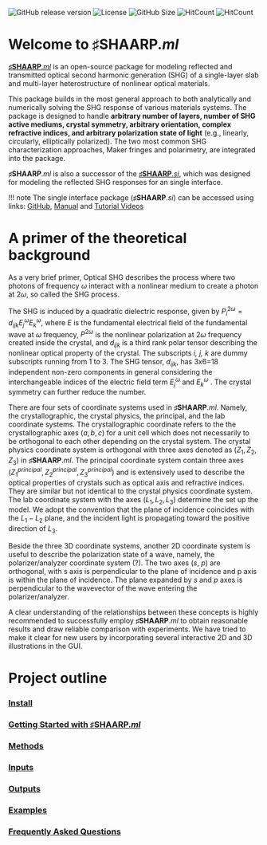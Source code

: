 ![GitHub release version](https://img.shields.io/github/v/release/bzw133/SHAARP.ml?color=%2350C878&include_prereleases)
![License](https://img.shields.io/github/license/Rui-Zu/SHAARP)
![GitHub Size](https://img.shields.io/github/repo-size/bzw133/SHAARP.ml)
![HitCount](https://hits.dwyl.com/bzw133/shaarpml.svg?style=flat-square&show=unique)
![HitCount](https://img.shields.io/endpoint?url=https%3A%2F%2Fhits.dwyl.com%2Fbzw133%2Fshaarpml.json&label=total%20hits&color=pink)

# Welcome to ♯SHAARP._ml_ 

[**♯SHAARP**._ml_](https://github.com/bzw133/SHAARP.ml) is an open-source package for modeling reflected and transmitted optical second harmonic generation (SHG) of a single-layer slab and multi-layer heterostructure of nonlinear optical materials. 

This package builds in the most general approach to both analytically and numerically solving the SHG response of various materials systems. The package is designed to handle **arbitrary number of layers, number of SHG active mediums, crystal symmetry, arbitrary orientation, complex refractive indices, and arbitrary polarization state of light** (e.g., linearly, circularly, elliptically polarized). The two most common SHG characterization approaches, Maker fringes and polarimetry, are integrated into the package. 

**♯SHAARP**._ml_ is also a successor of the [**♯SHAARP**._si_](https://github.com/Rui-Zu/SHAARP), which was designed for modeling the reflected SHG responses for an single interface.  

!!! note
		The single interface package (**♯SHAARP**._si_) can be accessed using links: [GitHub](https://github.com/Rui-Zu/SHAARP), [Manual](https://shaarp.readthedocs.io/en/latest/) and [Tutorial Videos](https://www.youtube.com/watch?v=fr0RirVHXVc)


# A primer of the theoretical background  

As a very brief primer, Optical SHG describes the process where two photons of frequency $\omega$ interact with a nonlinear medium to create a photon at 2$\omega$, so called the SHG process. 

The SHG is induced by a quadratic dielectric response, given by $P_i^{2\omega} = d_{ijk}E_j^{\omega}E_k^{\omega}$, where $E$ is the fundamental electrical field of the fundamental wave at $\omega$ frequency, $P^{2\omega}$ is the nonlinear polarization at $2\omega$ frequency created inside the crystal, and $d_{ijk}$ is a third rank polar tensor describing the nonlinear optical property of the crystal. The subscripts _i, j, k_ are dummy subscripts running from 1 to 3. The SHG tensor, $d_{ijk}$, has 3x6=18 independent non-zero components in general considering the interchangeable indices of the electric field term $E_j^{\omega}$ and $E_k^{\omega}$ . The crystal symmetry can further reduce the number.

There are four sets of coordinate systems used in **♯SHAARP**._ml_. Namely, the crystallographic, the crystal physics, the principal, and the lab coordinate systems. The crystallographic coordinate refers to the the crystallographic axes $(a,b,c)$ for a unit cell which does not necessarily to be orthogonal to each other depending on the crystal system. The crystal physics coordinate system is orthogonal with three axes denoted as $(Z_1,Z_2,Z_3)$ in **♯SHAARP**._ml_. The principal coordinate system contain three axes $(Z_1^{principal},Z_2^{principal},Z_3^{principal})$ and is extensively used to describe the optical properties of crystals such as optical axis and refractive indices. They are similar but not identical to the crystal physics coordinate system. The lab coordinate system with the axes $(L_1,L_2,L_3)$ determine the set up the model. We adopt the convention that the plane of incidence coincides with the $L_1-L_2$ plane, and the incident light is propagating toward the positive direction of $L_3$.  

Beside the three 3D coordinate systems, another 2D coordinate system is useful to describe the polarization state of a wave, namely, the polarizer/analyzer coordinate system (?). The two axes (_s_, _p_) are orthogonal, with s axis is perpendicular to the plane of incidence and p axis is within the plane of incidence. The plane expanded by *s* and *p* axes is perpendicular to the wavevector of the wave entering the polarizer/analyzer.  

A clear understanding of the relationships between these concepts is highly recommended to successfully employ **♯SHAARP**._ml_ to obtain reasonable results and draw reliable comparison with experiments. We have tried to make it clear for new users by incorporating several interactive 2D and 3D illustrations in the GUI. 


# Project outline

### [Install](install.md)
### [Getting Started with ♯SHAARP._ml_](getstarted.md)
### [Methods](methods.md)
### [Inputs](input.md)
### [Outputs](output.md)
### [Examples](examples.md)
### [Frequently Asked Questions](FAQ.md)

